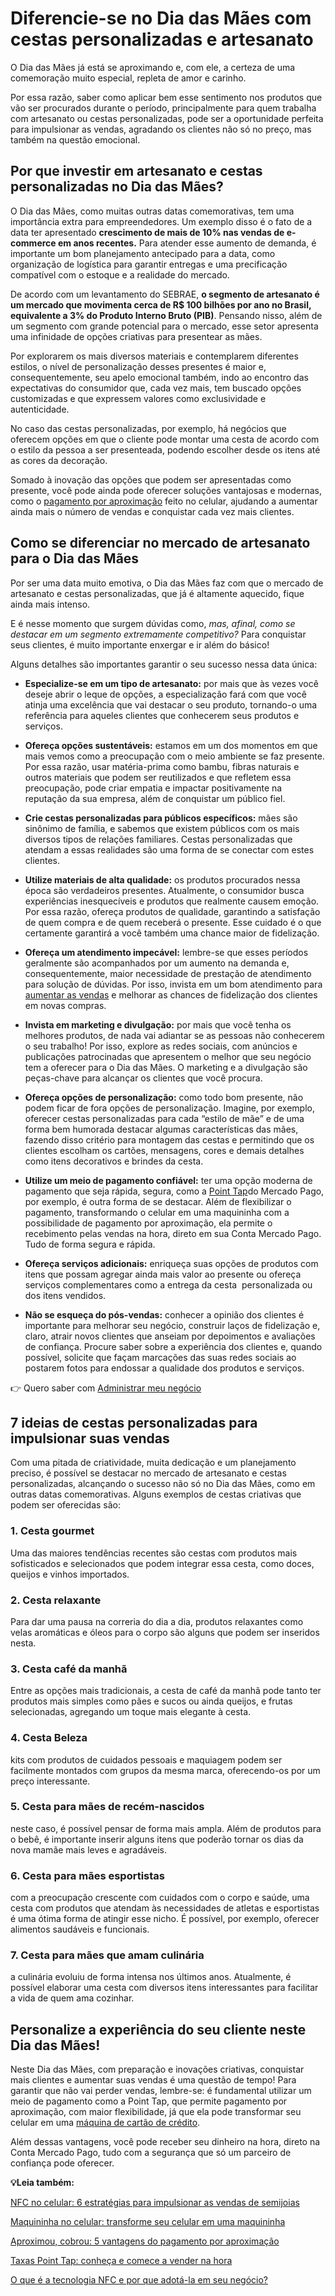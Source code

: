 # Diferencie-se no Dia das Mães com cestas personalizadas e artesanato

O Dia das Mães já está se aproximando e, com ele, a certeza de uma comemoração muito especial, repleta de amor e carinho.

Por essa razão, saber como aplicar bem esse sentimento nos produtos que vão ser procurados durante o período, principalmente para quem trabalha com artesanato ou cestas personalizadas, pode ser a oportunidade perfeita para impulsionar as vendas, agradando os clientes não só no preço, mas também na questão emocional.

## **Por que investir em artesanato e cestas personalizadas no Dia das Mães?**

O Dia das Mães, como muitas outras datas comemorativas, tem uma importância extra para empreendedores. Um exemplo disso é o fato de a data ter apresentado **crescimento de mais de 10% nas vendas de e-commerce em anos recentes.** Para atender esse aumento de demanda, é importante um bom planejamento antecipado para a data, como organização de logística para garantir entregas e uma precificação compatível com o estoque e a realidade do mercado.

De acordo com um levantamento do SEBRAE, **o segmento de artesanato é um mercado que movimenta cerca de R$ 100 bilhões por ano no Brasil, equivalente a 3% do Produto Interno Bruto (PIB)**. Pensando nisso, além de um segmento com grande potencial para o mercado, esse setor apresenta uma infinidade de opções criativas para presentear as mães.

Por explorarem os mais diversos materiais e contemplarem diferentes estilos, o nível de personalização desses presentes é maior e, consequentemente, seu apelo emocional também, indo ao encontro das expectativas do consumidor que, cada vez mais, tem buscado opções customizadas e que expressem valores como exclusividade e autenticidade.

No caso das cestas personalizadas, por exemplo, há negócios que oferecem opções em que o cliente pode montar uma cesta de acordo com o estilo da pessoa a ser presenteada, podendo escolher desde os itens até as cores da decoração.

Somado à inovação das opções que podem ser apresentadas como presente, você pode ainda pode oferecer soluções vantajosas e modernas, como o [pagamento por aproximação](https://meubolso.mercadopago.com.br/pagamento-por-aproximacao-no-celular) feito no celular, ajudando a aumentar ainda mais o número de vendas e conquistar cada vez mais clientes.

## 

## **Como se diferenciar no mercado de artesanato para o Dia das Mães**

Por ser uma data muito emotiva, o Dia das Mães faz com que o mercado de artesanato e cestas personalizadas, que já é altamente aquecido, fique ainda mais intenso.

E é nesse momento que surgem dúvidas como, *mas, afinal, como se destacar em um segmento extremamente competitivo?* Para conquistar seus clientes, é muito importante enxergar e ir além do básico!

Alguns detalhes são importantes garantir o seu sucesso nessa data única:

- **Especialize-se em um tipo de artesanato:** por mais que às vezes você deseje abrir o leque de opções, a especialização fará com que você atinja uma excelência que vai destacar o seu produto, tornando-o uma referência para aqueles clientes que conhecerem seus produtos e serviços.

- **Ofereça opções sustentáveis:** estamos em um dos momentos em que mais vemos como a preocupação com o meio ambiente se faz presente. Por essa razão, usar matéria-prima como bambu, fibras naturais e outros materiais que podem ser reutilizados e que refletem essa preocupação, pode criar empatia e impactar positivamente na reputação da sua empresa, além de conquistar um público fiel. 

- **Crie cestas personalizadas para públicos específicos:** mães são sinônimo de família, e sabemos que existem públicos com os mais diversos tipos de relações familiares. Cestas personalizadas que atendam a essas realidades são uma forma de se conectar com estes clientes.

- **Utilize materiais de alta qualidade:** os produtos procurados nessa época são verdadeiros presentes. Atualmente, o consumidor busca experiências inesquecíveis e produtos que realmente causem emoção. Por essa razão, ofereça produtos de qualidade, garantindo a satisfação de quem compra e de quem receberá o presente. Esse cuidado é o que certamente garantirá a você também uma chance maior de fidelização.

- **Ofereça um atendimento impecável:** lembre-se que esses períodos geralmente são acompanhados por um aumento na demanda e, consequentemente, maior necessidade de prestação de atendimento para solução de dúvidas. Por isso, invista em um bom atendimento para [aumentar as vendas](https://meubolso.mercadopago.com.br/recursos-point-tap-para-aumentar-as-vendas) e melhorar as chances de fidelização dos clientes em novas compras.  

- **Invista em marketing e divulgação:** por mais que você tenha os melhores produtos, de nada vai adiantar se as pessoas não conhecerem o seu trabalho! Por isso, explore as redes sociais, com anúncios e publicações patrocinadas que apresentem o melhor que seu negócio tem a oferecer para o Dia das Mães. O marketing e a divulgação são peças-chave para alcançar os clientes que você procura.

- **Ofereça opções de personalização:** como todo bom presente, não podem ficar de fora opções de personalização. Imagine, por exemplo, oferecer cestas personalizadas para cada “estilo de mãe” e de uma forma bem humorada destacar algumas características das mães, fazendo disso critério para montagem das cestas e permitindo que os clientes escolham os cartões, mensagens, cores e demais detalhes como itens decorativos e brindes da cesta.

- **Utilize um meio de pagamento confiável:** ter uma opção moderna de pagamento que seja rápida, segura, como a [Point Tap](https://meubolso.mercadopago.com.br/vantagens-da-point-tap-para-seu-negocio)do Mercado Pago, por exemplo, é outra forma de se destacar. Além de flexibilizar o pagamento, transformando o celular em uma maquininha com a possibilidade de pagamento por aproximação, ela permite o recebimento pelas vendas na hora, direto em sua Conta Mercado Pago. Tudo de forma segura e rápida. 

- **Ofereça serviços adicionais:** enriqueça suas opções de produtos com itens que possam agregar ainda mais valor ao presente ou ofereça serviços complementares como a entrega da cesta  personalizada ou dos itens vendidos.

- **Não se esqueça do pós-vendas:** conhecer a opinião dos clientes é importante para melhorar seu negócio, construir laços de fidelização e, claro, atrair novos clientes que anseiam por depoimentos e avaliações de confiança. Procure saber sobre a experiência dos clientes e, quando possível, solicite que façam marcações das suas redes sociais ao postarem fotos para endossar a qualidade dos produtos e serviços.

👉 Quero saber com [Administrar meu negócio](https://empreendedores.mercadopago.com.br/guia-completo-para-gerenciar-um-pequeno-negocio)

## **7 ideias de cestas personalizadas para impulsionar suas vendas**

Com uma pitada de criatividade, muita dedicação e um planejamento preciso, é possível se destacar no mercado de artesanato e cestas personalizadas, alcançando o sucesso não só no Dia das Mães, como em outras datas comemorativas. Alguns exemplos de cestas criativas que podem ser oferecidas são:

### **1.** **Cesta gourmet**

Uma das maiores tendências recentes são cestas com produtos mais sofisticados e selecionados que podem integrar essa cesta, como doces, queijos e vinhos importados.

### **2. Cesta relaxante**

Para dar uma pausa na correria do dia a dia, produtos relaxantes como velas aromáticas e óleos para o corpo são alguns que podem ser inseridos nesta.

### **3. Cesta café da manhã**

Entre as opções mais tradicionais, a cesta de café da manhã pode tanto ter produtos mais simples como pães e sucos ou ainda queijos, e frutas selecionadas, agregando um toque mais elegante à cesta.

### **4.** **Cesta Beleza**

kits com produtos de cuidados pessoais e maquiagem podem ser facilmente montados com grupos da mesma marca, oferecendo-os por um preço interessante.

### **5.** **Cesta para mães de recém-nascidos**

neste caso, é possível pensar de forma mais ampla. Além de produtos para o bebê, é importante inserir alguns itens que poderão tornar os dias da nova mamãe mais leves e agradáveis.

### **6.** **Cesta para mães esportistas**

com a preocupação crescente com cuidados com o corpo e saúde, uma cesta com produtos que atendam às necessidades de atletas e esportistas é uma ótima forma de atingir esse nicho. É possível, por exemplo, oferecer alimentos saudáveis e funcionais.

### **7.** **Cesta para mães que amam culinária**

a culinária evoluiu de forma intensa nos últimos anos. Atualmente, é possível elaborar uma cesta com diversos itens interessantes para facilitar a vida de quem ama cozinhar.

## **Personalize a experiência do seu cliente neste Dia das Mães!**

Neste Dia das Mães, com preparação e inovações criativas, conquistar mais clientes e aumentar suas vendas é uma questão de tempo! Para garantir que não vai perder vendas, lembre-se: é fundamental utilizar um meio de pagamento como a Point Tap, que permite pagamento por aproximação, com maior flexibilidade, já que ela pode transformar seu celular em uma [máquina de cartão de crédito](https://meubolso.mercadopago.com.br/como-ter-maquina-de-cartao-de-credito-no-celular).

Além dessas vantagens, você pode receber seu dinheiro na hora, direto na Conta Mercado Pago, tudo com a segurança que só um parceiro de confiança pode oferecer.

**💡Leia também:**

[NFC no celular: 6 estratégias para impulsionar as vendas de semijoias](https://meubolso.mercadopago.com.br/impulsionar-vendas-semijoias-com-nfc-no-celular)

[Maquininha no celular: transforme seu celular em uma maquininha](https://meubolso.mercadopago.com.br/inove-seu-negocio-com-maquininha-no-celular)

[Aproximou, cobrou: 5 vantagens do pagamento por aproximação](https://meubolso.mercadopago.com.br/pagamento-por-aproximacao-vantagens-do-tap-to-phone)

[Taxas Point Tap: conheça e comece a vender na hora](https://meubolso.mercadopago.com.br/taxas-para-cobrar-com-point-tap)

[O que é a tecnologia NFC e por que adotá-la em seu negócio?](https://meubolso.mercadopago.com.br/como-a-tecnologia-nfc-funciona)